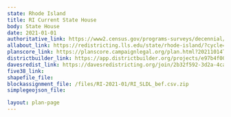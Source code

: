 ```yaml
---
state: Rhode Island
title: RI Current State House
body: State House
date: 2021-01-01
authoritative_link: https://www2.census.gov/programs-surveys/decennial/2020/data/01-Redistricting_File--PL_94-171/Rhode_Island/
allabout_link: https://redistricting.lls.edu/state/rhode-island/?cycle=2020&level=State%20Lower&startdate=
planscore_link: https://planscore.campaignlegal.org/plan.html?20211014T151507.414629355Z
districtbuilder_link: https://app.districtbuilder.org/projects/e97b4f00-e47c-47a1-a46f-95061e154812
davesredist_link: https://davesredistricting.org/join/2b32f592-3d2a-4cab-9d3a-358921915a1f
five38_link:
shapefile_file:
blockassignment_file: /files/RI-2021-01/RI_SLDL_bef.csv.zip
simplegeojson_file:

layout: plan-page
---
```

